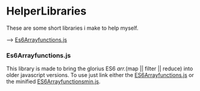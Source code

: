# HelperLibraries
These are some short libraries i make to help myself.

--> [Es6Arrayfunctions.js](#Es6Arrayfunctions.js)

<a name="Es6Arrayfunctions.js" />

### Es6Arrayfunctions.js
This library is made to bring the glorius ES6 *arr.*(map || filter || reduce) into older javascript versions.
To use just link either the [ES6Arrayfunctions.js](http://oleboleskole3.github.io/HelperLibraries/ES6Arrayfunctions.js) or the minified [ES6Arrayfunctionsmin.js](http://oleboleskole3.github.io/HelperLibraries/ES6Arrayfunctionsmin.js).
